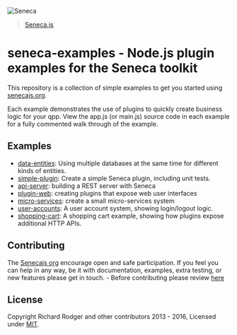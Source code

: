 ![Seneca](http://senecajs.org/files/assets/seneca-logo.png)
> [Seneca.js](https://github.com/senecajs/) 


# seneca-examples - Node.js plugin examples for the Seneca toolkit

This repository is a collection of simple examples to get you started
using [senecajs.org](http://senecajs.org).

Each example demonstrates the use of plugins to quickly create
business logic for your qpp. View the app.js (or main.js) source code in each
example for a fully commented walk through of the example.

## Examples

   * [data-entities](//github.com/rjrodger/seneca-examples/tree/master/data-entities): Using multiple databases at the same time for different kinds of entities.
   * [simple-plugin](//github.com/rjrodger/seneca-examples/tree/master/simple-plugin): Create a simple Seneca plugin, including unit tests.
   * [api-server](//github.com/rjrodger/seneca-examples/tree/master/api-server): building a REST server with Seneca
   * [plugin-web](//github.com/rjrodger/seneca-examples/tree/master/plugin-web): creating plugins that expose web user interfaces
   * [micro-services](//github.com/rjrodger/seneca-examples/tree/master/micro-services): create a small micro-services system
   * [user-accounts](//github.com/rjrodger/seneca-examples/tree/master/user-accounts): A user account system, showing login/logout logic.
   * [shopping-cart](//github.com/rjrodger/seneca-examples/tree/master/shopping-cart): A shopping cart example, showing how plugins expose additional HTTP APIs.

## Contributing

The [Senecajs org](https://github.com/senecajs/) encourage open and safe participation. 
If you feel you can help in any way, be it with documentation, examples, 
extra testing, or new features please get in touch. - Before contributing please review [here](http://senecajs.org/contribute/code-of-conduct.html)  


##  License

Copyright Richard Rodger and other contributors 2013 - 2016, Licensed under [MIT](./LICENSE.txt).
 
   

